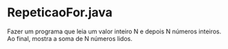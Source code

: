 # RepeticaoFor.java
Fazer um programa que leia um valor inteiro N e depois N números inteiros. Ao final, mostra a soma de N números lidos.
